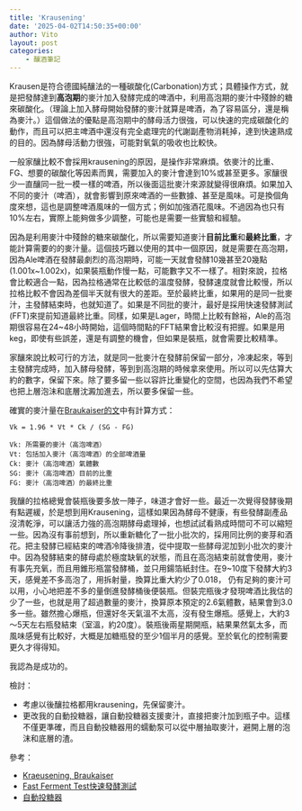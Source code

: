 ```yaml
---
title: 'Krausening'
date: '2025-04-02T14:50:35+00:00'
author: Vito
layout: post
categories:
    - 釀酒筆記
---
```


Krausen是符合德國純釀法的一種碳酸化(Carbonation)方式；具體操作方式，就是把發酵達到**高泡期**的麥汁加入發酵完成的啤酒中，利用高泡期的麥汁中殘餘的糖來碳酸化。（理論上加入酵母開始發酵的麥汁就算是啤酒，為了容易區分，還是稱為麥汁。）這個做法的優點是高泡期中的酵母活力很強，可以快速的完成碳酸化的動作，而且可以把主啤酒中還沒有完全處理完的代謝副產物消耗掉，達到快速熟成的目的。因為酵母活動力很強，可能對氧氣的吸收也比較快。

一般家釀比較不會採用krausening的原因，是操作非常麻煩。依麥汁的比重、FG、想要的碳酸化等因素而異，需要加入的麥汁會達到10%或甚至更多。家釀很少一直釀同一批一模一樣的啤酒，所以後面這批麥汁來源就變得很麻煩。如果加入不同的麥汁（啤酒），就會影響到原來啤酒的一些數據、甚至是風味。可是換個角度來想，這也是調整啤酒風味的一個方式；例如加強酒花風味。不過因為也只有10%左右，實際上能夠做多少調整，可能也是需要一些實驗和經驗。

因為是利用麥汁中殘餘的糖來碳酸化，所以需要知道麥汁**目前比重**和**最終比重**，才能計算需要的的麥汁量。這個技巧難以使用的其中一個原因，就是需要在高泡期，因為Ale啤酒在發酵最劇烈的高泡期時，可能一天就會發酵10幾甚至20幾點(1.001x~1.002x)，如果裝瓶動作慢一點，可能數字又不一樣了。相對來說，拉格會比較適合一點，因為拉格通常在比較低的溫度發酵，發酵速度就會比較慢，所以拉格比較不會因為差個半天就有很大的差距。至於最終比重，如果用的是同一批麥汁，主發酵結束時，也就知道了。如果是不同批的麥汁，最好是採用快速發酵測試(FFT)來提前知道最終比重。同樣，如果是Lager，時間上比較有餘裕，Ale的高泡期很容易在24~48小時開始，這個時間點的FFT結果會比較沒有把握。如果是用keg，即使有些誤差，還是有調整的機會，但如果是裝瓶，就會需要比較精準。

家釀來說比較可行的方法，就是同一批麥汁在發酵前保留一部分，冷凍起來，等到主發酵完成時，加入酵母發酵，等到到高泡期的時候拿來使用。所以可以先估算大約的數字，保留下來。除了要多留一些以容許比重變化的空間，也因為我們不希望也把上層泡沬和底層沈澱加進去，所以要多保留一些。

確實的麥汁量在[Braukaiser的文](https://braukaiser.com/wiki/index.php?title=Kraeusening)中有計算方式：

```
Vk = 1.96 * Vt * Ck / (SG - FG)

Vk: 所需要的麥汁（高泡啤酒）
Vt: 包括加入麥汁（高泡啤酒）的全部啤酒量
Ck: 麥汁（高泡啤酒）氣體數
SG: 麥汁（高泡啤酒）目前的比重
FG: 麥汁（高泡啤酒）的最終比重
```

我釀的拉格總覺會裝瓶後要多放一陣子，味道才會好一些。最近一次覺得發酵後期有點遲緩，於是想到用Krausening，這樣如果因為酵母不健康，有些發酵副產品沒清乾淨，可以讓活力強的高泡期酵母處理掉，也想試試看熟成時間可不可以縮短一些。因為沒有事前想到，所以重新糖化了一批小批次的，採用同比例的麥芽和酒花。把主發酵已經結束的啤酒冷降後排渣，從中提取一些酵母泥加到小批次的麥汁中。因為發酵結束的酵母處於極度缺氧的狀態，而且在高泡結束前就會使用，麥汁有事先充氧，而且用錐形瓶當發酵桶，並只用鍚箔紙封住。在9~10度下發酵大約3天，感覺差不多高泡了，用拆射量，換算比重大約少了0.018， 仍有足夠的麥汁可以用，小心地把差不多的量倒進發酵桶後便裝瓶。但裝完瓶後才發現啤酒比我估的少了一些，也就是用了超過數量的麥汁，換算原本預定的2.6氣體數，結果會到3.0多一些。雖然擔心爆瓶，但還好冬天氣溫不太高，沒有發生爆瓶。感覺上，大約3～5天左右瓶發結束（室溫，約20度）。裝瓶後兩星期開瓶，結果果然氣太多，而風味感覺有比較好，大概是加糖瓶發的至少1個半月的感覺。至於氧化的控制需要更久才得得知。

我認為是成功的。

檢討：
- 考慮以後釀拉格都用krausening，先保留麥汁。
- 更改我的自動投糖器，讓自動投糖器支援麥汁，直接把麥汁加到瓶子中。這樣不僅更準確，而且自動投糖器用的蠕動泵可以從中層抽取麥汁，避開上層的泡沫和底層的渣。


參考：
 - [Kraeusening, Braukaiser](https://braukaiser.com/wiki/index.php?title=Kraeusening)
 - [Fast Ferment Test快速發酵測試](https://www.vito.tw/posts/fast-ferment-teste5bfabe9809fe799bce985b5e6b8ace8a9a6/)
 - [自動投糖器](https://github.com/vitotai/SugarDropper)